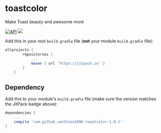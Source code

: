 # toastcolor
Make Toast beauty and awesome more

[![API](https://img.shields.io/badge/API-9%2B-blue.svg?style=flat)](https://android-arsenal.com/api?level=9) [![](https://jitpack.io/v/vanthien2896/toastcolor.svg)](https://jitpack.io/#vanthien2896/toastcolor)

Add this in your root `build.gradle` file (**not** your module `build.gradle` file):

```gradle
allprojects {
		repositories {
			...
			maven { url 'https://jitpack.io' }
		}
	}
```

Dependency
--

Add this to your module's `build.gradle` file (make sure the version matches the JitPack badge above):

```gradle
dependencies {
	...
	compile 'com.github.vanthien2896:toastcolor:1.0.1'
}
```
